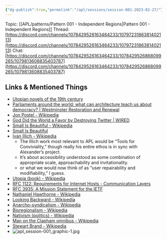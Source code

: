 ```yaml
---
{"dg-publish":true,"permalink":"/apl/sessions/session-001-2023-02-27/"}
---
```



Topic: [[APL/patterns/Pattern 001 - Independent Regions\|Pattern 001 - Independent Regions]]
Thread: [https://discord.com/channels/1078429526163464233/1079723186381402113](https://discord.com/channels/1078429526163464233/1079723186381402113)
Chat: [https://discord.com/channels/1078429526163464233/1078429526868099265/1079813608835403787](https://discord.com/channels/1078429526163464233/1078429526868099265/1079813608835403787)

## Links & Mentioned Things

- [Utopian novels of the 19th century](https://lizadaly.com/pages/utopian-novels/)
- [Parliaments around the world: what can architecture teach us about democracy? | Westminster Restoration and Renewal](https://www.hansardsociety.org.uk/blog/parliaments-around-the-world-what-can-architecture-teach-us-about-democracy)
- [Jon Postel - Wikipedia](https://en.wikipedia.org/wiki/Jon_Postel)
- [God Did the World a Favor by Destroying Twitter | WIRED](https://www.wired.com/story/god-did-us-a-favor-by-destroying-twitter/)
- [Small Is Beautiful - Wikipedia](https://en.wikipedia.org/wiki/Small_Is_Beautiful)
- [Small Is Beautiful](https://web.archive.org/web/20141014171926/http://www.ditext.com/schumacher/small/small.html)
- [Ivan Illich - Wikipedia](https://en.wikipedia.org/wiki/Ivan_Illich)
	- The Illich work most relevant to APL would be “Tools for Conviviality,” though really his entire ethos is in sync with Alexander’s project.
	- It’s about accessibility understood as some combination of appropriate scale, approachability and invitationality.
	- or what we would now think of as “user repairability and modifiability,” I guess.
- [Utopia \(book\) - Wikipedia](https://en.wikipedia.org/wiki/Utopia_(book))
- [RFC 1122: Requirements for Internet Hosts - Communication Layers](https://www.rfc-editor.org/rfc/rfc1122.html)
- [RFC 3935: A Mission Statement for the IETF](https://www.rfc-editor.org/rfc/rfc3935.html)
- [Nathaniel Hawthorne - Wikipedia](https://en.wikipedia.org/wiki/Nathaniel_Hawthorne#Novels)
- [Looking Backward - Wikipedia](https://en.wikipedia.org/wiki/Looking_Backward)
- [Anarcho-syndicalism - Wikipedia](https://en.wikipedia.org/wiki/Anarcho-syndicalism)
- [Bioregionalism - Wikipedia](https://en.wikipedia.org/wiki/Bioregionalism)
- [Nativism \(politics\) - Wikipedia](https://en.wikipedia.org/wiki/Nativism_(politics))
- [Man on the Clapham omnibus - Wikipedia](https://en.wikipedia.org/wiki/Man_on_the_Clapham_omnibus)
- [Stewart Brand - Wikipedia](https://en.wikipedia.org/wiki/Stewart_Brand)
- ![apl_session-001_graphic-1.jpg](/img/user/assets/apl_session-001_graphic-1.jpg)
